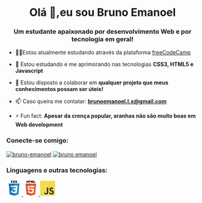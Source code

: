 <h1 align="center">Olá 👋,eu sou Bruno Emanoel</h1>
<h3 align="center">Um estudante apaixonado por desenvolvimento Web e por tecnologia em geral!</h3>

- 👨‍💻Estou atualmente estudando através da plataforma [freeCodeCamp](https://www.freecodecamp.org/Bruno-Emanoel-Loiola-Xavier)

- 🌱 Estou estudando e me aprimorando nas tecnologias **CSS3, HTML5 e Javascript**

- 👯 Estou disposto a colaborar em **qualquer projeto que meus conhecimentos possam ser úteis!**

- 📫 Caso queira me contatar: **brunoemanoel.l.x@gmail.com**

- ⚡ Fun fact: **Apesar da crença popular, aranhas não são muito boas em Web development**

<h3 align="left">Conecte-se comigo:</h3>
<p align="left">
<a href="https://codepen.io/bruno-emanoel" target="blank"><img align="center" src="https://raw.githubusercontent.com/rahuldkjain/github-profile-readme-generator/master/src/images/icons/Social/codepen.svg" alt="bruno-emanoel" height="30" width="40" /></a>
<a href="https://linkedin.com/in/bruno-emanoel-912625275/" target="blank"><img align="center" src="https://raw.githubusercontent.com/rahuldkjain/github-profile-readme-generator/master/src/images/icons/Social/linked-in-alt.svg" alt="bruno emanoel" height="30" width="40" /></a>
</p>

<h3 align="left">Linguagens e outras tecnologias:</h3>
<p align="left"> <a href="https://www.w3schools.com/css/" target="_blank" rel="noreferrer"> <img src="https://raw.githubusercontent.com/devicons/devicon/master/icons/css3/css3-original-wordmark.svg" alt="css3" width="40" height="40"/> </a> <a href="https://www.w3.org/html/" target="_blank" rel="noreferrer"> <img src="https://raw.githubusercontent.com/devicons/devicon/master/icons/html5/html5-original-wordmark.svg" alt="html5" width="40" height="40"/> </a> <a href="https://developer.mozilla.org/en-US/docs/Web/JavaScript" target="_blank" rel="noreferrer"> <img src="https://raw.githubusercontent.com/devicons/devicon/master/icons/javascript/javascript-original.svg" alt="javascript" width="40" height="40"/> </a> </p>

